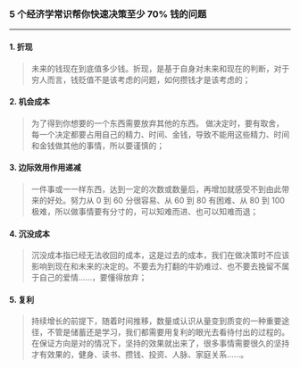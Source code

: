 ### 5 个经济学常识帮你快速决策至少 70% 钱的问题

----

#### 1. 折现
> 未来的钱现在到底值多少钱。折现，是基于自身对未来和现在的判断，对于穷人而言，钱贬值不是该考虑的问题，如何攒钱才是该考虑的；

#### 2. 机会成本
> 为了得到你想要的一个东西需要放弃其他的东西。 做决定时，要有取舍，每一个决定都要占用自己的精力、时间、金钱，导致不能用这些精力、时间和金钱做其他的事情，所以要谨慎的；

#### 3. 边际效用作用递减
> 一件事或一一样东西，达到一定的次数或数量后，再增加就感受不到由此带来的好处。努力从 0 到 60 分很容易、从 60 到 80 有困难、从 80 到 100 极难，所以做事情要有分寸的，可以知难而进、也可以知难而退；

#### 4. 沉没成本
> 沉没成本指已经无法收回的成本，这是过去的成本，我们在做决策时不应该影响到现在和未来的决定的。不要去为打翻的牛奶难过、也不要去挽留不属于自己的爱情……，要懂得放弃；

#### 5. 复利
> 持续增长的前提下，随着时间推移，数量或认识从量变到质变的一种重要途径，不管是储蓄还是学习，我们都需要用复利的眼光去看待付出的过程的。在保证方向是对的情况下，坚持的效果就出来了，很多事情需要很久的坚持才有效果的，健身、读书、攒钱、投资、人脉、家庭关系……。

